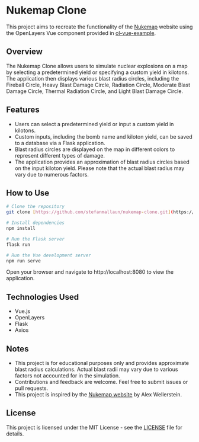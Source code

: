 # Nukemap Clone

This project aims to recreate the functionality of the [Nukemap](https://nuclearsecrecy.com/nukemap/) website using the OpenLayers Vue component provided in [ol-vue-example](https://github.com/Raruto/ol-vue-example/blob/master/src/components/DrawingControl.vue).

## Overview

The Nukemap Clone allows users to simulate nuclear explosions on a map by selecting a predetermined yield or specifying a custom yield in kilotons. The application then displays various blast radius circles, including the Fireball Circle, Heavy Blast Damage Circle, Radiation Circle, Moderate Blast Damage Circle, Thermal Radiation Circle, and Light Blast Damage Circle.

## Features

- Users can select a predetermined yield or input a custom yield in kilotons.
- Custom inputs, including the bomb name and kiloton yield, can be saved to a database via a Flask application.
- Blast radius circles are displayed on the map in different colors to represent different types of damage.
- The application provides an approximation of blast radius circles based on the input kiloton yield. Please note that the actual blast radius may vary due to numerous factors.

## How to Use

```bash
# Clone the repository
git clone [https://github.com/stefanmallaun/nukemap-clone.git](https://github.com/stefanmallaun/vue_js_nukemap.git)

# Install dependencies
npm install

# Run the Flask server
flask run

# Run the Vue development server
npm run serve
```
Open your browser and navigate to http://localhost:8080 to view the application.

## Technologies Used
- Vue.js
- OpenLayers
- Flask
- Axios

## Notes
- This project is for educational purposes only and provides approximate blast radius calculations. Actual blast radii may vary due to various factors not accounted for in the simulation.
- Contributions and feedback are welcome. Feel free to submit issues or pull requests.
- This project is inspired by the [Nukemap website](https://nuclearsecrecy.com/nukemap/) by Alex Wellerstein.

## License
This project is licensed under the MIT License - see the [LICENSE](https://github.com/stefanmallaun/vue_js_nukemap/blob/main/LICENSE) file for details.


